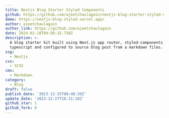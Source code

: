 ```yaml
---
title: Nextjs Blog Starter Styled Components
github: https://github.com/ajeetchaulagain/nextjs-blog-starter-styled-components
demo: https://nextjs-blog-styled.vercel.app/
author: ajeetchaulagain
author_link: https://github.com/ajeetchaulagain
date: 2024-02-18T04:56:15.738Z
description: >-
  A blog starter kit built using Next.js app router, styled-components,
  typescript and configured to source blog post from a markdown files.
ssg:
  - Nextjs
css:
  - SCSS
cms:
  - Markdown
category:
  - Blog
draft: false
publish_date: '2023-12-25T08:48:39Z'
update_date: '2023-12-27T16:31:18Z'
github_star: 1
github_fork: 0
---
```

